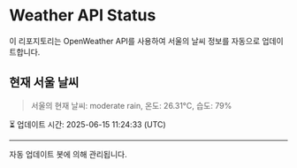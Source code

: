 
# Weather API Status

이 리포지토리는 OpenWeather API를 사용하여 서울의 날씨 정보를 자동으로 업데이트합니다.

## 현재 서울 날씨
> 서울의 현재 날씨: moderate rain, 온도: 26.31°C, 습도: 79%

⏳ 업데이트 시간: 2025-06-15 11:24:33 (UTC)

---
자동 업데이트 봇에 의해 관리됩니다.
